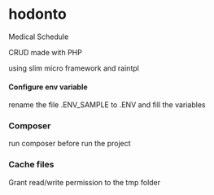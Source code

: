 # hodonto
Medical Schedule

CRUD made with PHP

using slim micro framework and raintpl

#### Configure env variable

rename the file .ENV_SAMPLE to .ENV and fill the variables

### Composer ###

run composer before run the project

### Cache files ###

Grant read/write permission to the tmp folder